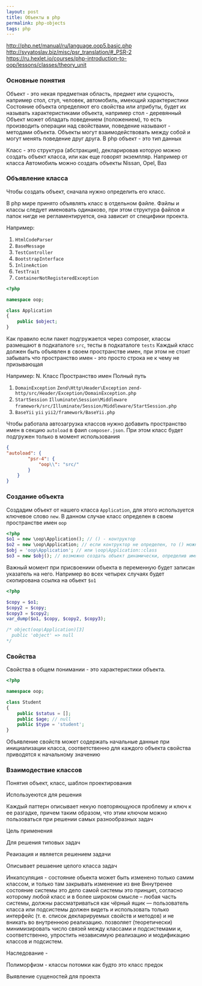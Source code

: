 ```yaml
---
layout: post 
title: Объекты в php
permalink: php-objects
tags: php
---
```

http://php.net/manual/ru/language.oop5.basic.php
http://svyatoslav.biz/misc/psr_translation/#_PSR-2
https://ru.hexlet.io/courses/php-introduction-to-oop/lessons/classes/theory_unit

### Основные понятия

Объект - это некая предметная область, предмет или сущность, например стол, стул, человек, автомобиль, имеющий характеристики
Состояние объекта определяют его свойства или атрибуты, будет их называть характеристиками объекта, например стол - деревянный
Объект может обладать поведением (положением), то есть производить операции над свойствами, поведение называют - методами объекта.
Объекты могут взаимодействовать между собой и могут менять поведение друг друга. В php объект - это тип данных

Класс - это структура (абстракция), декларировав которую можно создать объект класса, или как еще говорят экземпляр. 
Например от класса Автомобиль можно создать объекты Nissan, Opel, Ваз

### Объявление класса

Чтобы создать объект, сначала нужно определить его класс.

В php мире принято объявлять класс в отдельном файле. Файлы и классы следует именовать одинаково, при этом структура
файлов и папок нигде не регламентируется, она зависит от специфики проекта.

Например:
1. `HtmlCodeParser`
2. `BaseMessage`
3. `TestController`
4. `BootstrapInterface`
5. `InlineAction`
6. `TestTrait`
7. `ContainerNotRegisteredException`

~~~php
<?php

namespace oop;

class Application
{
    public $object;
}

~~~

Как правило если пакет подгружается через composer, классы размещают в подкаталоге `src`, тесты в подкаталоге `tests`
Каждый класс должен быть объявлен в своем пространстве имен, при этом не стоит забывать что пространство имен - это просто строка не к чему не призывающая

Например:
N.  Класс Пространство имен Полный путь
1. `DomainException` `Zend\Http\Header\Exception`  `zend-http/src/Header/Exception/DomainException.php`   
2. `StartSession`    `Illuminate\Session\Middleware` `framework/src/Illuminate/Session/Middleware/StartSession.php`
3. `BaseYii`         `yii`                           `yii2/framework/BaseYii.php`

Чтобы работала автозагрузка классов нужно добавить пространство имен в секцию `autoload` в фаил `composer.json`.
При этом класс будет подгружен только в момент использования
~~~json
{
"autoload": {
        "psr-4": {
            "oop\\": "src/"
        }
    }
}

~~~
### Создание объекта

Создадим объект от нашего класса `Application`, для этого используется ключевое слово `new`.
В данном случае класс определен в своем пространстве имен `oop`

~~~php
<?php
$o1 = new \oop\Application(); // () - контруктор
$o2 = new \oop\Application; // если контруктор не определен, то () можно опустить
$obj = 'oop\Application'; // или \oop\Application::class
$o3 = new $obj(); // возможно создать объект динамически, определив имя класса в строку
~~~

Важный момент при присвоениии объекта в переменную будет записан указатель на него.
Например во всех четырех случаях будет скопирована ссылка на обьект `$o1`
~~~php
<?php

$copy = $o1;
$copy2 = $copy;
$copy3 = $copy2;
var_dump($o1, $copy, $copy2, $copy3);

/* object(oop\Application)[3]
  public 'object' => null
*/
~~~

### Свойства

Свойства в общем понимании - это характеристики объекта.

~~~php
<?php

namespace oop;

class Student
{
    public $status = [];
    public $age; // null
    public $type = 'student';
}

~~~

Объявление свойств может содержать начальные данные при инициализации класса, соответственно для каждого объекта свойства
приводятся к начальному значению


### Взаимодествие классов


Понятия объект, класс, шаблон проектирования

Используеются для решения

Каждый паттерн описывает некую повторяющуюся проблему и ключ к ее разгадке, причем таким образом, что этим ключом можно пользоваться при решении самых разнообразных задач

Цель применения

Для решения типовых задач

Реаизация и является решением задачи

Описывает решаение целого класса задач

Инкапсуляция - состояние обьекта может быть изменено только самим классом, и только там закрывать изменение из вне
Вннутренее состояние системы это дело самой системы
это принцип, согласно которому любой класс и в более широком смысле – любая часть системы, должны рассматриваться как чёрный ящик — пользователь класса или подсистемы должен видеть и использовать только интерфейс (т. е. список декларируемых свойств и методов) и не вникать во внутреннюю реализацию. 
позволяет (теоретически) минимизировать число связей между классами и подсистемами и, соответственно, упростить независимую реализацию и модификацию классов и подсистем.

Наследование -  

Полиморфизм - классы потомки как будто это класс предок

Выявление сущеностей для проекта

